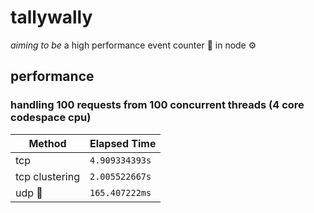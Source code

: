 # tallywally
_aiming to be_ a high performance event counter 🧮 in node ⚙️

## performance 
### handling 100 requests from 100 concurrent threads (4 core codespace cpu)
| Method         | Elapsed Time     |
| -------------- | ---------------- |
| tcp            | `4.909334393s`   |
| tcp clustering | `2.005522667s`   |
| udp 🤯         | `165.407222ms`   |
